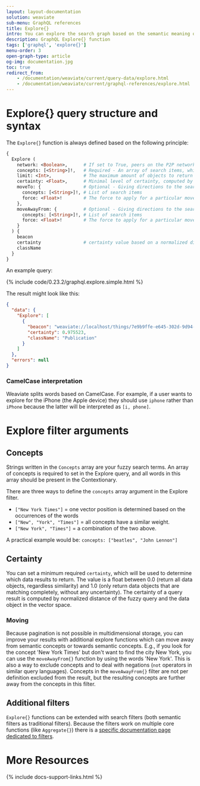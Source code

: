 ```yaml
---
layout: layout-documentation
solution: weaviate
sub-menu: GraphQL references
title: Explore{}
intro: You can explore the search graph based on the semantic meaning of the data concepts in a Weaviate using the GraphQL Explore{} function. Search results are based on given data, meta data and the Contextionary used in Weaviate.
description: GraphQL Explore{} function
tags: ['graphql', 'explore{}']
menu-order: 3
open-graph-type: article
og-img: documentation.jpg
toc: true
redirect_from:
    - /documentation/weaviate/current/query-data/explore.html
    - /documentation/weaviate/current/graphql-references/explore.html
---
```


# Explore{} query structure and syntax

The `Explore{}` function is always defined based on the following principle:

```graphql
{
  Explore (
    network: <Boolean>,      # If set to True, peers on the P2P network will be included in the search
    concepts: [<String>]!,   # Required - An array of search items, which should be present in the Contextionary
    limit: <Int>,            # The maximum amount of objects to return
    certainty: <Float>,      # Minimal level of certainty, computed by normalized distance
    moveTo: {                # Optional - Giving directions to the search
      concepts: [<String>]!, # List of search items
      force: <Float>!        # The force to apply for a particular movement. Must be between 0 (no movement) and 1 (largest possible movement).
    },
    moveAwayFrom: {          # Optional - Giving directions to the search
      concepts: [<String>]!, # List of search items
      force: <Float>!        # The force to apply for a particular movement. Must be between 0 (no movement) and 1 (largest possible movement).
    }
  ) {
    beacon
    certainty                # certainty value based on a normalized distance calculation
    className
  }
}
```

An example query:

{% include code/0.23.2/graphql.explore.simple.html %}

The result might look like this:

```json
{
  "data": {
    "Explore": [
      {
        "beacon": "weaviate://localhost/things/7e9b9ffe-e645-302d-9d94-517670623b35",
        "certainty": 0.975523,
        "className": "Publication"
      }
    ]
  },
  "errors": null
}
```

### CamelCase interpretation

Weaviate splits words based on CamelCase. For example, if a user wants to explore for the iPhone (the Apple device) they should use `iphone` rather than `iPhone` because the latter will be interpreted as `[i, phone]`.

# Explore filter arguments  

## Concepts

Strings written in the `Concepts` array are your fuzzy search terms. An array of concepts is required to set in the Explore query, and all words in this array should be present in the Contextionary.

There are three ways to define the `concepts` array argument in the Explore filter.

- `["New York Times"]` = one vector position is determined based on the occurrences of the words
- `["New", "York", "Times"]` = all concepts have a similar weight.
- `["New York", "Times"]` = a combination of the two above.

A practical example would be: `concepts: ["beatles", "John Lennon"]`

## Certainty

You can set a minimum required `certainty`, which will be used to determine which data results to return. The value is a float between 0.0 (return all data objects, regardless similarity) and 1.0 (only return data objects that are matching completely, without any uncertainty). The certainty of a query result is computed by normalized distance of the fuzzy query and the data object in the vector space.

### Moving

Because pagination is not possible in multidimensional storage, you can improve your results with additional explore functions which can move away from semantic concepts or towards semantic concepts. E.g., if you look for the concept 'New York Times' but don't want to find the city New York, you can use the `moveAwayFrom{}` function by using the words 'New York'. This is also a way to exclude concepts and to deal with negations (`not` operators in similar query languages). Concepts in the `moveAwayFrom{}` filter are not per definition excluded from the result, but the resulting concepts are further away from the concepts in this filter.

## Additional filters

`Explore{}` functions can be extended with search filters (both semantic filters as traditional filters). Because the filters work on multiple core functions (like `Aggregate{}`) there is a [specific documentation page dedicated to filters](filters.html).

# More Resources

{% include docs-support-links.html %}